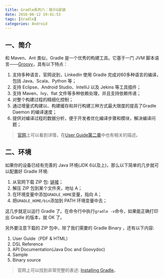 ```yaml
---
title: Gradle系列八：简介&安装
date: 2016-06-12 19:41:53
tags: [Gradle]
categories: Android
---
```


## 一、简介
和 Maven、Ant 类似，Gradle 是一个优秀的构建工具。它基于一门 JVM 脚本语言——[Groovy](http://www.muzileecoding.com/gradlestudy/groovy.html)，具有以下特点：

1. 支持多种语言，官网说到，LinkedIn 使用 Gradle 完成对60多种语言的编译，包括 Java、Scala、Python 等；
2. 支持 Eclipse、Android Studio、IntelliJ 以及 Jekins 等工具插件；
3. 支持 Maven、Ivy、flat 文件等多种依赖处理，并且支持依赖传递；
4. 对整个构建过程的精细化控制；
5. 通过增量式构建以、构建缓存和并行构建三种方式最大限度的提高了Gradle Daemon 的编译速度；
6. 提供对编译过程的数据分析，便于开发者优化编译步骤和模块，解决编译问题；<!--more-->

>[官网](http://gradle.org/whygradle-build-automation/)上可以看到详情，在[User Guide第二章](https://docs.gradle.org/current/userguide/overview.html)中也有相关的描述。

## 二、环境
如果你的设备已经有完善的 Java 环境(JDK 6以及上)，那么以下简单的几步就可以配置好 Gradle 环境:

1. 从官网下载 ZIP 包: [链接](http://gradle.org/gradle-download/)；
2. 解压 ZIP 包到某个文件夹，地址 A；
3. 在环境变量中添加`GRADLE_HOME`变量，指向 A；
4. 把`GRADLE_HOME/bin`添加到 PATH 环境变量中去；

这几步就足以运行 Gradle 了。在命令行中执行`gradle -v`命令，如果能正确打印出 Gradle 的版本，就 OK 了。

另外要注意下载的 ZIP 包中，除了我们需要的 Gradle Binary ，还有以下内容:

1. User Guide（PDF & HTML）
2. DSL Reference
3. API Documentation(Java Doc and Goovydoc)
4. Sample
5. Binary source

>官网上可以找到非常完整的表述: [Installing Gradle](https://docs.gradle.org/current/userguide/installation.html)。